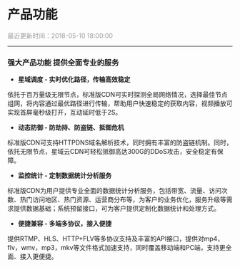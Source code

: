 # **产品功能**

<font color="#999999">最近更新时间：2018-05-10 18:00:00</font>

<hr class="page-header-hr"/>

### **强大产品功能 提供全面专业的服务**

- **星域调度 - 实时优化路径，传输高效稳定**

依托于百万量级无限节点，标准版CDN可实时探测全局网络情况，选择最佳节点组网，将内容通过最优路径进行传输，帮助用户快速稳定的获取内容，视频播放可实现首屏毫秒级打开，互动延时低于2S。
<br>

- **动态防御 - 防劫持、防盗链、抵御危机**

标准版CDN可支持HTTPDNS域名解析技术，同时拥有丰富的防盗链机制。同时，依托无限节点，星域云CDN可轻松抵御高达300G的DDoS攻击，安全稳定有保障。
<br>

- **监控统计 - 定制数据统计分析服务**

标准版CDN为用户提供专业全面的数据统计分析服务，包括带宽、流量、访问次数、热门访问地区、热门资源、运营商分布等，为客户的业务优化，服务升级等需求提供数据基础；系统预留接口，可为客户提供定制化数据统计和处理方式。
<br>

- **便捷兼容 - 多端多协议，接入便捷**

提供RTMP、HLS、HTTP+FLV等多协议支持及丰富的API接口，提供对mp4，flv，wmv，mp3，mkv等文件格式加速支持，同时覆盖移动端和PC端，支持更全面、接入更便捷。